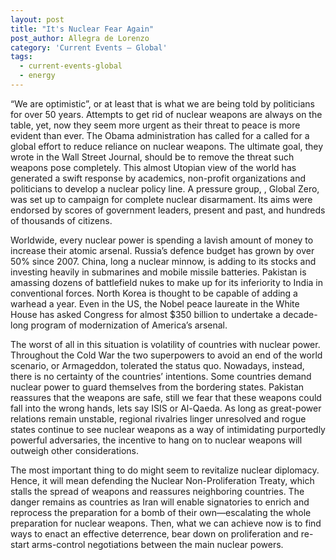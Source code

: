 ```yaml
---
layout: post
title: "It's Nuclear Fear Again"
post_author: Allegra de Lorenzo
category: 'Current Events — Global'
tags:
  - current-events-global
  - energy
---
```


“We are optimistic”, or at least that is what we are being told by politicians for over 50 years. Attempts to get rid of nuclear weapons are always on the table, yet, now they seem more urgent as their threat to peace is more evident than ever. The Obama administration has called for a called for a global effort to reduce reliance on nuclear weapons. The ultimate goal, they wrote in the Wall Street Journal, should be to remove the threat such weapons pose completely. This almost Utopian view of the world has generated a swift response by academics, non-profit organizations and politicians to develop a nuclear policy line. A pressure group, , Global Zero, was set up to campaign for complete nuclear disarmament. Its aims were endorsed by scores of government leaders, present and past, and hundreds of thousands of citizens.

Worldwide, every nuclear power is spending a lavish amount of money to increase their atomic arsenal. Russia’s defence budget has grown by over 50% since 2007. China, long a nuclear minnow, is adding to its stocks and investing heavily in submarines and mobile missile batteries. Pakistan is amassing dozens of battlefield nukes to make up for its inferiority to India in conventional forces. North Korea is thought to be capable of adding a warhead a year. Even in the US, the Nobel peace laureate in the White House has asked Congress for almost $350 billion to undertake a decade-long program of modernization of America’s arsenal.

The worst of all in this situation is volatility of countries with nuclear power. Throughout the Cold War the two superpowers to avoid an end of the world scenario, or Armageddon, tolerated the status quo. Nowadays, instead, there is no certainty of the countries’ intentions. Some countries demand nuclear power to guard themselves from the bordering states. Pakistan reassures that the weapons are safe, still we fear that these weapons could fall into the wrong hands, lets say ISIS or Al-Qaeda. As long as great-power relations remain unstable, regional rivalries linger unresolved and rogue states continue to see nuclear weapons as a way of intimidating purportedly powerful adversaries, the incentive to hang on to nuclear weapons will outweigh other considerations.

The most important thing to do might seem to revitalize nuclear diplomacy. Hence, it will mean defending the Nuclear Non-Proliferation Treaty, which stalls the spread of weapons and reassures neighboring countries. The danger remains as countries as Iran will enable signatories to enrich and reprocess the preparation for a bomb of their own—escalating the whole preparation for nuclear weapons. Then, what we can achieve now is to find ways to enact an effective deterrence, bear down on proliferation and re-start arms-control negotiations between the main nuclear powers.

